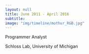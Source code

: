 ```yaml
---
layout: null
title: June 2011 - April 2016
subtitle:
image: "img/timeline/mothur_RGB.jpg"
---
```


Programmer Analyst

Schloss Lab, University of Michigan


